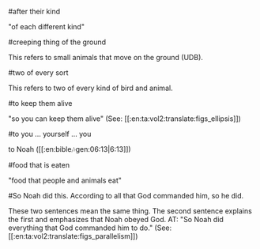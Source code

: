#after their kind

"of each different kind"

#creeping thing of the ground

This refers to small animals that move on the ground (UDB).

#two of every sort

This refers to two of every kind of bird and animal.

#to keep them alive

"so you can keep them alive" (See: [[:en:ta:vol2:translate:figs_ellipsis]])

#to you ... yourself ... you

to Noah ([[:en:bible:notes:gen:06:13|6:13]])

#food that is eaten

"food that people and animals eat"

#So Noah did this. According to all that God commanded him, so he did.

These two sentences mean the same thing. The second sentence explains the first and emphasizes that Noah obeyed God. AT: "So Noah did everything that God commanded him to do." (See: [[:en:ta:vol2:translate:figs_parallelism]])